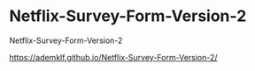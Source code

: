 # Netflix-Survey-Form-Version-2
Netflix-Survey-Form-Version-2

https://ademklf.github.io/Netflix-Survey-Form-Version-2/
